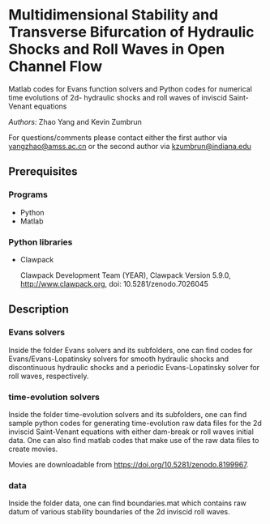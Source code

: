 # Multidimensional Stability and Transverse Bifurcation of Hydraulic Shocks and Roll Waves in Open Channel Flow

Matlab codes for Evans function solvers and Python codes for numerical time evolutions of 2d- hydraulic shocks and roll waves of inviscid Saint-Venant equations 


_Authors:_ Zhao Yang and Kevin Zumbrun 

For questions/comments please contact either the first author via yangzhao@amss.ac.cn or the second author via kzumbrun@indiana.edu

## Prerequisites

### Programs

*  Python 
*  Matlab 

### Python libraries

* Clawpack
  
  Clawpack Development Team (YEAR), Clawpack Version 5.9.0, http://www.clawpack.org, doi: 10.5281/zenodo.7026045
  
## Description 

### Evans solvers

Inside the folder Evans solvers and its subfolders, one can find codes for Evans/Evans-Lopatinsky solvers for smooth hydraulic shocks and discontinuous hydraulic shocks and a periodic Evans-Lopatinsky solver for roll waves, respectively.

### time-evolution solvers

Inside the folder time-evolution solvers and its subfolders, one can find sample python codes for generating time-evolution raw data files for the 2d inviscid Saint-Venant equations with either dam-break or roll waves initial data. One can also find matlab codes that make use of the raw data files to create movies.

Movies are downloadable from https://doi.org/10.5281/zenodo.8199967.

### data

Inside the folder data, one can find boundaries.mat which contains raw datum of various stability boundaries of the 2d inviscid roll waves.








